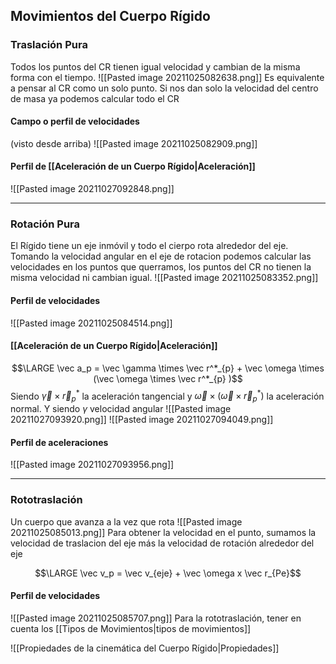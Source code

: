 ## Movimientos del Cuerpo Rígido

### Traslación Pura
Todos los puntos del CR tienen igual velocidad y cambian de la misma forma con el tiempo. 
![[Pasted image 20211025082638.png]]
Es equivalente a pensar al CR como un solo punto. Si nos dan solo la velocidad  del centro de masa ya podemos calcular todo el CR
#### Campo o perfil de velocidades
(visto desde arriba)
![[Pasted image 20211025082909.png]]

#### Perfil de [[Aceleración de un Cuerpo Rígido|Aceleración]]
![[Pasted image 20211027092848.png]]

---
### Rotación Pura
El Rígido tiene un eje inmóvil y todo el cierpo rota alrededor del eje.
Tomando la velocidad angular en el eje de rotacion podemos calcular las velocidades en los puntos que querramos, los puntos del CR no tienen la misma velocidad ni cambian igual. 
![[Pasted image 20211025083352.png]]

#### Perfil de velocidades
![[Pasted image 20211025084514.png]]

#### [[Aceleración de un Cuerpo Rígido|Aceleración]]

$$\LARGE \vec a_p = \vec \gamma \times \vec r^*_{p} + \vec \omega \times (\vec \omega \times \vec r^*_{p} )$$
Siendo $\vec \gamma \times \vec r^*_{p}$ la aceleración tangencial y $\vec \omega \times (\vec \omega \times \vec r^*_{p} )$ la aceleración normal. Y siendo $\gamma$ velocidad angular
![[Pasted image 20211027093920.png]]
![[Pasted image 20211027094049.png]]
#### Perfil de aceleraciones
![[Pasted image 20211027093956.png]]

---
### Rototraslación
Un cuerpo que avanza a la vez que rota
![[Pasted image 20211025085013.png]]
Para obtener la velocidad en el punto, sumamos la velocidad de traslacion del eje más la velocidad de rotación alrededor del eje 

$$\LARGE \vec v_p = \vec v_{eje} + \vec \omega x \vec r_{Pe}$$

#### Perfil de velocidades
![[Pasted image 20211025085707.png]]
Para la rototraslación, tener en cuenta los [[Tipos de Movimientos|tipos de movimientos]]


![[Propiedades de la cinemática del Cuerpo Rígido|Propiedades]]